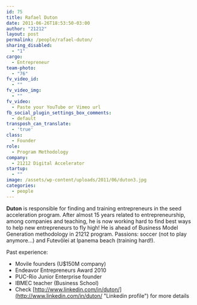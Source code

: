 ```yaml
---
id: 75
title: Rafael Duton
date: 2011-06-26T18:53:50-03:00
author: "21212"
layout: post
permalink: /people/rafael-duton/
sharing_disabled:
  - "1"
cargo:
  - Entrepreneur
team-photo:
  - "76"
fv_video_id:
  - ""
fv_video_img:
  - ""
fv_video:
  - Paste your YouTube or Vimeo url
fb_social_plugin_settings_box_comments:
  - default
transposh_can_translate:
  - 'true'
class:
  - Founder
role:
  - Program Methodology
company:
  - 21212 Digital Accelerator
startup:
  - ""
image: /assets/wp-content/uploads/2011/06/duton3.jpg
categories:
  - people
---
```

**Duton** is responsible for finding and training entrepreneurs in the seed acceleration program. After almost 15 years related to entrepreneurship, among companies and teaching, he is now working hard to find best ways to help new entrepreneurs to fly high! He is ahead of Business Model Generation methodology in 21212 program. Passions: soccer (not to play anymore…) and Futevôlei at Ipanema beach (training hard!).

Past experience:

  * Movile founders (U$150M company)
  * Endeavor Entrepreneurs Award 2010
  * PUC-Rio Junior Enterprise founder
  * IBMEC teacher (Business School)
  * Check [http://www.linkedin.com/in/duton/](http://www.linkedin.com/in/duton/ "Linkedin profile") for more details
